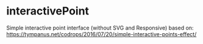 # interactivePoint
Simple interactive point interface (without SVG and Responsive)  based on: https://tympanus.net/codrops/2016/07/20/simple-interactive-points-effect/
